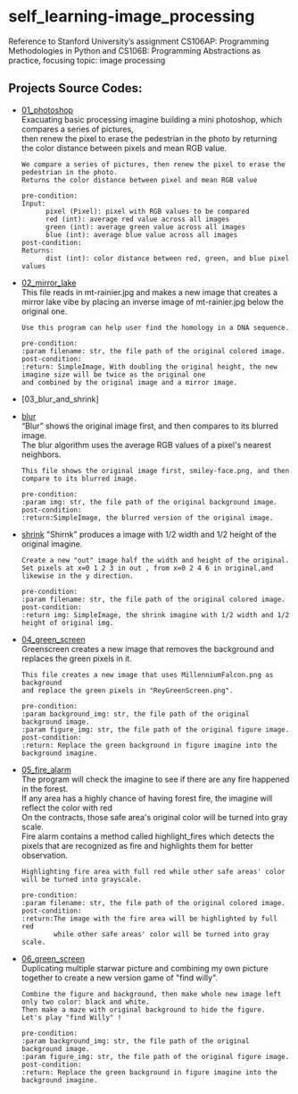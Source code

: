 # self_learning-image_processing
Reference to Stanford University’s assignment CS106AP: Programming Methodologies in Python and CS106B: Programming Abstractions as practice, focusing topic:  image processing
## Projects Source Codes:
* [01_photoshop](https://github.com/An022/self_learning-image_processing/edit/main/01_photoshop/stanCodoshop.py)\
  Exacuating basic processing imagine building a mini photoshop, which compares a series of pictures,\
  then renew the pixel to erase the pedestrian in the photo by returning the color distance between pixels and mean RGB value.

  ```
  We compare a series of pictures, then renew the pixel to erase the pedestrian in the photo.
  Returns the color distance between pixel and mean RGB value
  
  pre-condition:
  Input:
        pixel (Pixel): pixel with RGB values to be compared
        red (int): average red value across all images
        green (int): average green value across all images
        blue (int): average blue value across all images
  post-condition: 
  Returns:
        dist (int): color distance between red, green, and blue pixel values
  ```
* [02_mirror_lake](https://github.com/An022/self_learning-image_processing/blob/main/02_mirror_lake/mirror_lake.py)\
  This file reads in mt-rainier.jpg and makes a new image that creates a mirror lake vibe by placing an inverse image of mt-rainier.jpg below the original one.
  
  ```
  Use this program can help user find the homology in a DNA sequence.
  
  pre-condition: 
  :param filename: str, the file path of the original colored image.
  post-condition: 
  :return: SimpleImage, With doubling the original height, the new imagine size will be twice as the original one
  and combined by the original image and a mirror image.
  ```
* [03_blur_and_shrink]
* [blur](https://github.com/An022/self_learning-image_processing/blob/main/03_blur_and_shrink/blur.py)\
  “Blur” shows the original image first, and then compares to its blurred image.\
  The blur algorithm uses the average RGB values of a pixel's nearest neighbors.
  
  ```
  This file shows the original image first, smiley-face.png, and then compare to its blurred image. 
  
  pre-condition: 
  :param img: str, the file path of the original background image.
  post-condition: 
  :return:SimpleImage, the blurred version of the original image.
  ```
* [shrink](https://github.com/An022/self_learning-image_processing/blob/main/03_blur_and_shrink/shrink.py)
  "Shirnk" produces a image with 1/2 width and 1/2 height of the original imagine.
  
  ```
  Create a new "out" image half the width and height of the original.
  Set pixels at x=0 1 2 3 in out , from x=0 2 4 6 in original,and likewise in the y direction.
  
  pre-condition: 
  :param filename: str, the file path of the original colored image.
  post-condition:
  :return img: SimpleImage, the shrink imagine with 1/2 width and 1/2 height of original img.
  ```
* [04_green_screen](https://github.com/An022/self_learning-image_processing/blob/main/04_green_screen/green_screen.py)\
  Greenscreen creates a new image that removes the background and replaces the green pixels in it.

  ```
  This file creates a new image that uses MillenniumFalcon.png as background
  and replace the green pixels in "ReyGreenScreen.png".
  
  pre-condition:
  :param background_img: str, the file path of the original background image.
  :param figure_img: str, the file path of the original figure image.
  post-condition:
  :return: Replace the green background in figure imagine into the background imagine.
  ```
* [05_fire_alarm](https://github.com/An022/self_learning-image_processing/blob/main/05_fire_alarm/fire_alarm.py)\
  The program will check the imagine to see if there are any fire happened in the forest.\
  If any area has a highly chance of having forest fire, the imagine will reflect the color with red\
  On the contracts, those safe area's original color will be turned into gray scale.\
  Fire alarm contains a method called highlight_fires which detects the pixels that are recognized as fire and highlights them for better observation.

  ```
  Highlighting fire area with full red while other safe areas' color will be turned into grayscale.
  
  pre-condition:
  :param filename: str, the file path of the original colored image.
  post-condition:
  :return:The image with the fire area will be highlighted by full red 
          while other safe areas' color will be turned into gray scale.
  ```
* [06_green_screen](https://github.com/An022/self_learning-image_processing/blob/main/06_find_willy/find_willy.py)\
  Duplicating multiple starwar picture and combining my own picture together to create a new version game of "find willy".

  ```
  Combine the figure and background, then make whole new image left only two color: black and white.
  Then make a maze with original background to hide the figure.
  Let's play "find Willy" !
  
  pre-condition:
  :param background_img: str, the file path of the original background image.
  :param figure_img: str, the file path of the original figure image.
  post-condition:
  :return: Replace the green background in figure imagine into the background imagine.
  ```
  
